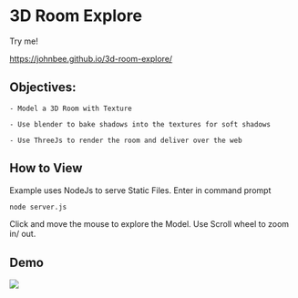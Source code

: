 # 3D Room Explore

Try me!

https://johnbee.github.io/3d-room-explore/

## Objectives:

    - Model a 3D Room with Texture
    
    - Use blender to bake shadows into the textures for soft shadows
    
    - Use ThreeJs to render the room and deliver over the web
    

## How to View
Example uses NodeJs to serve Static Files.
Enter in command prompt
```cmd
node server.js
```
Click and move the mouse to explore the Model.
Use Scroll wheel to zoom in/ out.

## Demo
![](demo/room-demo.gif)

